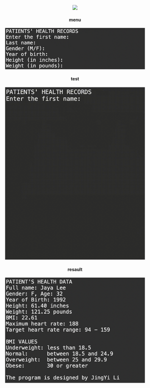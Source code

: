 <p align="center">
  <img src="https://github.com/JayaLeein/MyHealthDataTest/assets/56601790/4ee1bc48-0872-40b0-97be-d498b6ca902b" width="500" />
</p>

<h4 align="center">menu</h4>
<p align="center">
  <img src="info/MyHealthDataTest.png" width="450" />
</p>
<h4 align="center">test</h4>
<p align="center">
  <img src="info/MyHealthDataTest.gif" width="450" />
</p>
<h4 align="center">resault</h4>
<p align="center">
  <img src="info/resault.png" width="450" />
</p>
